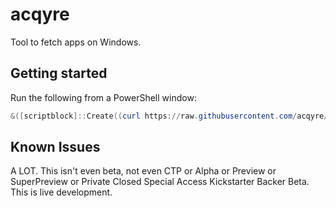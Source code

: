 # acqyre
Tool to fetch apps on Windows.

## Getting started
Run the following from a PowerShell window:

```powershell
&([scriptblock]::Create((curl https://raw.githubusercontent.com/acqyre/acqyre/master/Boot.ps1 | select -exp Content)))
```

## Known Issues
A LOT. This isn't even beta, not even CTP or Alpha or Preview or SuperPreview or Private Closed Special Access Kickstarter Backer Beta. This is live development.
